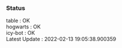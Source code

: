### Status


table : OK  
hogwarts : OK  
icy-bot : OK  
Latest Update : 2022-02-13 19:05:38.900359
